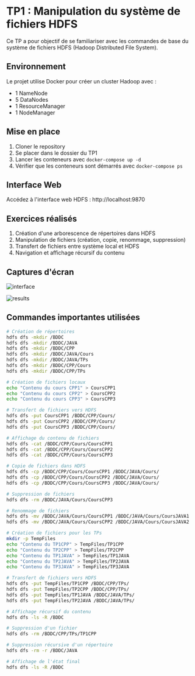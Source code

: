 # TP1 : Manipulation du système de fichiers HDFS

Ce TP a pour objectif de se familiariser avec les commandes de base du système de fichiers HDFS (Hadoop Distributed File System).

## Environnement

Le projet utilise Docker pour créer un cluster Hadoop avec :
- 1 NameNode
- 5 DataNodes
- 1 ResourceManager
- 1 NodeManager

## Mise en place

1. Cloner le repository
2. Se placer dans le dossier du TP1
3. Lancer les conteneurs avec `docker-compose up -d`
4. Vérifier que les conteneurs sont démarrés avec `docker-compose ps`

## Interface Web

Accédez à l'interface web HDFS : http://localhost:9870

## Exercices réalisés

1. Création d'une arborescence de répertoires dans HDFS
2. Manipulation de fichiers (création, copie, renommage, suppression)
3. Transfert de fichiers entre système local et HDFS
4. Navigation et affichage récursif du contenu

## Captures d'écran

![interface](https://github.com/user-attachments/assets/d29d5777-9e6f-44aa-a408-f83ace7ac0f2)

![results](https://github.com/user-attachments/assets/71651b55-3348-4e20-a3f9-bc798bd7b562)

## Commandes importantes utilisées

```bash
# Création de répertoires
hdfs dfs -mkdir /BDDC
hdfs dfs -mkdir /BDDC/JAVA
hdfs dfs -mkdir /BDDC/CPP
hdfs dfs -mkdir /BDDC/JAVA/Cours
hdfs dfs -mkdir /BDDC/JAVA/TPs
hdfs dfs -mkdir /BDDC/CPP/Cours
hdfs dfs -mkdir /BDDC/CPP/TPs

# Création de fichiers locaux
echo "Contenu du cours CPP1" > CoursCPP1
echo "Contenu du cours CPP2" > CoursCPP2
echo "Contenu du cours CPP3" > CoursCPP3

# Transfert de fichiers vers HDFS
hdfs dfs -put CoursCPP1 /BDDC/CPP/Cours/
hdfs dfs -put CoursCPP2 /BDDC/CPP/Cours/
hdfs dfs -put CoursCPP3 /BDDC/CPP/Cours/

# Affichage du contenu de fichiers
hdfs dfs -cat /BDDC/CPP/Cours/CoursCPP1
hdfs dfs -cat /BDDC/CPP/Cours/CoursCPP2
hdfs dfs -cat /BDDC/CPP/Cours/CoursCPP3

# Copie de fichiers dans HDFS
hdfs dfs -cp /BDDC/CPP/Cours/CoursCPP1 /BDDC/JAVA/Cours/
hdfs dfs -cp /BDDC/CPP/Cours/CoursCPP2 /BDDC/JAVA/Cours/
hdfs dfs -cp /BDDC/CPP/Cours/CoursCPP3 /BDDC/JAVA/Cours/

# Suppression de fichiers
hdfs dfs -rm /BDDC/JAVA/Cours/CoursCPP3

# Renommage de fichiers
hdfs dfs -mv /BDDC/JAVA/Cours/CoursCPP1 /BDDC/JAVA/Cours/CoursJAVA1
hdfs dfs -mv /BDDC/JAVA/Cours/CoursCPP2 /BDDC/JAVA/Cours/CoursJAVA2

# Création de fichiers pour les TPs
mkdir -p TempFiles
echo "Contenu du TP1CPP" > TempFiles/TP1CPP
echo "Contenu du TP2CPP" > TempFiles/TP2CPP
echo "Contenu du TP1JAVA" > TempFiles/TP1JAVA
echo "Contenu du TP2JAVA" > TempFiles/TP2JAVA
echo "Contenu du TP3JAVA" > TempFiles/TP3JAVA

# Transfert de fichiers vers HDFS
hdfs dfs -put TempFiles/TP1CPP /BDDC/CPP/TPs/
hdfs dfs -put TempFiles/TP2CPP /BDDC/CPP/TPs/
hdfs dfs -put TempFiles/TP1JAVA /BDDC/JAVA/TPs/
hdfs dfs -put TempFiles/TP2JAVA /BDDC/JAVA/TPs/

# Affichage récursif du contenu
hdfs dfs -ls -R /BDDC

# Suppression d'un fichier
hdfs dfs -rm /BDDC/CPP/TPs/TP1CPP

# Suppression récursive d'un répertoire
hdfs dfs -rm -r /BDDC/JAVA

# Affichage de l'état final
hdfs dfs -ls -R /BDDC




